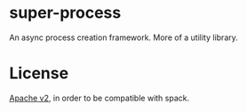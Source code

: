 super-process
=============

An async process creation framework. More of a utility library.

# License
[Apache v2](./LICENSE), in order to be compatible with spack.
